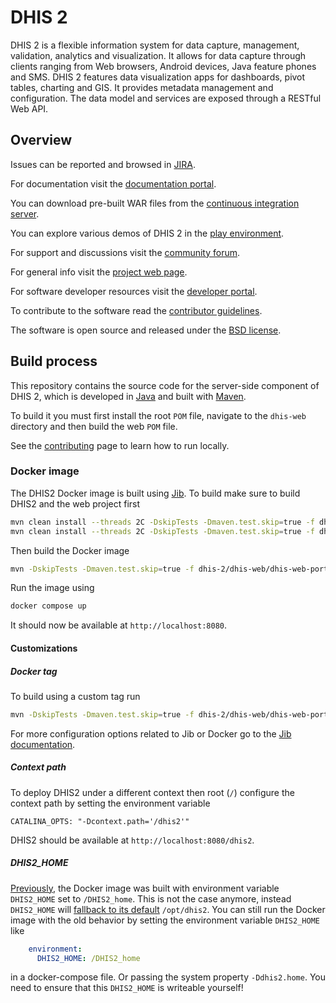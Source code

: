 
# DHIS 2

DHIS 2 is a flexible information system for data capture, management, validation, analytics and visualization. It allows for data capture through clients ranging from Web browsers, Android devices, Java feature phones and SMS. DHIS 2 features data visualization apps for dashboards, pivot tables, charting and GIS. It provides metadata management and configuration. The data model and services are exposed through a RESTful Web API.

## Overview

Issues can be reported and browsed in [JIRA](https://jira.dhis2.org).

For documentation visit the [documentation portal](https://docs.dhis2.org/).

You can download pre-built WAR files from the [continuous integration server](https://ci.dhis2.org/).

You can explore various demos of DHIS 2 in the [play environment](https://play.dhis2.org/).

For support and discussions visit the [community forum](https://community.dhis2.org/).

For general info visit the [project web page](https://www.dhis2.org/).

For software developer resources visit the [developer portal](https://developers.dhis2.org/).

To contribute to the software read the [contributor guidelines](https://developers.dhis2.org/community/contribute).

The software is open source and released under the [BSD license](https://opensource.org/licenses/BSD-2-Clause).

## Build process

This repository contains the source code for the server-side component of DHIS 2, which is developed in [Java](https://www.java.com/en/) and built with [Maven](https://maven.apache.org/). 

To build it you must first install the root `POM` file, navigate to the `dhis-web` directory and then build the web `POM` file.

See the [contributing](https://github.com/dhis2/dhis2-core/blob/master/CONTRIBUTING.md) page to learn how to run locally.

### Docker image

The DHIS2 Docker image is built using
[Jib](https://github.com/GoogleContainerTools/jib/tree/master/jib-maven-plugin). To build make sure
to build DHIS2 and the web project first

```sh
mvn clean install --threads 2C -DskipTests -Dmaven.test.skip=true -f dhis-2/pom.xml -pl -dhis-web-embedded-jetty
mvn clean install --threads 2C -DskipTests -Dmaven.test.skip=true -f dhis-2/dhis-web/pom.xml
```

Then build the Docker image

```sh
mvn -DskipTests -Dmaven.test.skip=true -f dhis-2/dhis-web/dhis-web-portal/pom.xml jib:dockerBuild
```

Run the image using

```sh
docker compose up
```

It should now be available at `http://localhost:8080`.

#### Customizations

##### Docker tag

To build using a custom tag run

```sh
mvn -DskipTests -Dmaven.test.skip=true -f dhis-2/dhis-web/dhis-web-portal/pom.xml jib:dockerBuild -Djib.to.image=dhis2/core-dev:mytag
```

For more configuration options related to Jib or Docker go to the
[Jib documentation](https://github.com/GoogleContainerTools/jib/tree/master/jib-maven-plugin).

##### Context path

To deploy DHIS2 under a different context then root (`/`) configure the context path by setting the
environment variable

`CATALINA_OPTS: "-Dcontext.path='/dhis2'"`

DHIS2 should be available at `http://localhost:8080/dhis2`.

##### DHIS2_HOME

[Previously](https://github.com/dhis2/dhis2-core/blob/b4d4242fb30d974254de2a72b86cc5511f70c9c0/docker/tomcat-debian/Dockerfile#L9),
the Docker image was built with environment variable `DHIS2_HOME` set to `/DHIS2_home`. This is not
the case anymore, instead `DHIS2_HOME` will [fallback to its default](https://github.com/dhis2/dhis2-core/blob/b4d4242fb30d974254de2a72b86cc5511f70c9c0/dhis-2/dhis-support/dhis-support-external/src/main/java/org/hisp/dhis/external/location/DefaultLocationManager.java#L58)
`/opt/dhis2`. You can still run the Docker image with the old behavior by setting the environment
variable `DHIS2_HOME` like

```yaml
    environment:
      DHIS2_HOME: /DHIS2_home
```

in a docker-compose file. Or passing the system property `-Ddhis2.home`. You need to ensure that
this `DHIS2_HOME` is writeable yourself!
